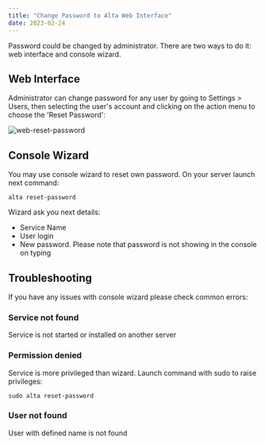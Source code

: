 ```yaml
---
title: "Change Password to Alta Web Interface"
date: 2023-02-24
---
```


Password could be changed by administrator. There are two ways to do it: web interface and console wizard.

## Web Interface

Administrator can change password for any user by going to Settings > Users, then selecting the user's account and clicking on the action menu to choose the 'Reset Password':

![web-reset-password](https://storage.crisp.chat/users/helpdesk/website/ba41e739dc7e3800/user-reset-password_1dt3vys.png)

## Console Wizard

You may use console wizard to reset own password. On your server launch next command:

```
alta reset-password
```

Wizard ask you next details:

- Service Name
- User login
- New password. Please note that password is not showing in the console on typing

## Troubleshooting

If you have any issues with console wizard please check common errors:

### Service not found

Service is not started or installed on another server

### Permission denied

Service is more privileged than wizard. Launch command with sudo to raise privileges:

```
sudo alta reset-password
```

### User not found

User with defined name is not found